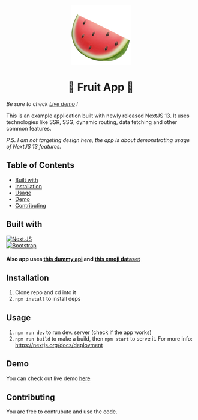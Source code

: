 <p align="center">
<img src="https://raw.githubusercontent.com/iamcal/emoji-data/master/img-apple-160/1f349.png" alt="logo" >
</p>
<h1 align="center">🌟 Fruit App 🌟</h1>

_Be sure to check [Live demo](#demo) !_

This is an example application built with newly released NextJS 13. It uses technologies like SSR, SSG, dynamic routing, data fetching and other common features.

<i>P.S. I am not targeting design here, the app is about demonstrating usage of NextJS 13 features.</i>

## Table of Contents

- [Built with](#built-with)
- [Installation](#installation)
- [Usage](#usage)
- [Demo](#demo)
- [Contributing](#contributing)

## Built with

  [![Next.JS](https://img.shields.io/badge/Next.JS-Next.JS-blue?logo=nextdotjs)](https://reactjs.org)<br/>
  [![Bootstrap](https://img.shields.io/badge/Bootstrap-Bootstrap-blue?logo=bootstrap)](https://getbootstrap.com)

#### Also app uses [this dummy api](https://fruityvice.com) and [this emoji dataset](https://github.com/iamcal/emoji-data)

## Installation

1. Clone repo and cd into it
2. `npm install` to install deps

## Usage

1. `npm run dev` to run dev. server (check if the app works)
2. `npm run build` to make a build, then `npm start` to serve it. For more info: https://nextjs.org/docs/deployment

## Demo

You can check out live demo [here](https://fruit-demo.c-asm.dev)

## Contributing

You are free to contrubute and use the code.